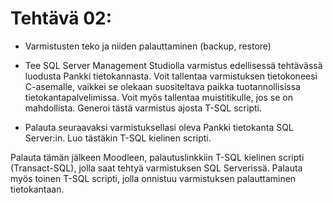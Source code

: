 # Tehtävä 02:

- Varmistusten teko ja niiden palauttaminen (backup, restore)

- Tee SQL Server Management Studiolla varmistus edellisessä tehtävässä luodusta Pankki tietokannasta. Voit tallentaa varmistuksen tietokoneesi C-asemalle, vaikkei se olekaan suositeltava paikka tuotannollisissa tietokantapalvelimissa. Voit myös tallentaa muistitikulle, jos se on mahdollista. Generoi tästä varmistus ajosta T-SQL scripti.

- Palauta seuraavaksi varmistuksellasi oleva Pankki tietokanta SQL Server:in. Luo tästäkin T-SQL kielinen scripti.

Palauta tämän jälkeen Moodleen, palautuslinkkiin  T-SQL kielinen scripti (Transact-SQL), jolla saat tehtyä varmistuksen SQL Serverissä. Palauta myös toinen T-SQL scripti, jolla onnistuu varmistuksen palauttaminen tietokantaan.
